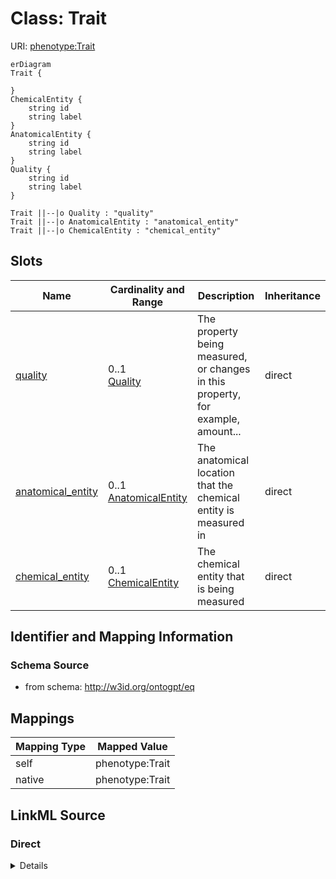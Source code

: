 

# Class: Trait



URI: [phenotype:Trait](http://w3id.org/ontogpt/phenotype/Trait)



```mermaid
erDiagram
Trait {

}
ChemicalEntity {
    string id  
    string label  
}
AnatomicalEntity {
    string id  
    string label  
}
Quality {
    string id  
    string label  
}

Trait ||--|o Quality : "quality"
Trait ||--|o AnatomicalEntity : "anatomical_entity"
Trait ||--|o ChemicalEntity : "chemical_entity"

```



<!-- no inheritance hierarchy -->


## Slots

| Name | Cardinality and Range | Description | Inheritance |
| ---  | --- | --- | --- |
| [quality](quality.md) | 0..1 <br/> [Quality](Quality.md) | The property being measured, or changes in this property, for example, amount... | direct |
| [anatomical_entity](anatomical_entity.md) | 0..1 <br/> [AnatomicalEntity](AnatomicalEntity.md) | The anatomical location that the chemical entity is measured in | direct |
| [chemical_entity](chemical_entity.md) | 0..1 <br/> [ChemicalEntity](ChemicalEntity.md) | The chemical entity that is being measured | direct |









## Identifier and Mapping Information







### Schema Source


* from schema: http://w3id.org/ontogpt/eq





## Mappings

| Mapping Type | Mapped Value |
| ---  | ---  |
| self | phenotype:Trait |
| native | phenotype:Trait |





## LinkML Source

<!-- TODO: investigate https://stackoverflow.com/questions/37606292/how-to-create-tabbed-code-blocks-in-mkdocs-or-sphinx -->

### Direct

<details>
```yaml
name: Trait
from_schema: http://w3id.org/ontogpt/eq
attributes:
  quality:
    name: quality
    annotations:
      prompt.example:
        tag: prompt.example
        value: amount, level, increased amount, decreased concentration
    description: The property being measured, or changes in this property, for example,
      amount, level, increased amount, decreased concentration
    from_schema: http://w3id.org/ontogpt/eq
    rank: 1000
    domain_of:
    - Trait
    range: Quality
  anatomical_entity:
    name: anatomical_entity
    annotations:
      prompt.example:
        tag: prompt.example
        value: liver, heart, brain, finger
    description: The anatomical location that the chemical entity is measured in
    from_schema: http://w3id.org/ontogpt/eq
    rank: 1000
    domain_of:
    - Trait
    range: AnatomicalEntity
  chemical_entity:
    name: chemical_entity
    annotations:
      prompt.example:
        tag: prompt.example
        value: lysine, metabolite
    description: The chemical entity that is being measured
    from_schema: http://w3id.org/ontogpt/eq
    rank: 1000
    domain_of:
    - Trait
    range: ChemicalEntity
tree_root: true

```
</details>

### Induced

<details>
```yaml
name: Trait
from_schema: http://w3id.org/ontogpt/eq
attributes:
  quality:
    name: quality
    annotations:
      prompt.example:
        tag: prompt.example
        value: amount, level, increased amount, decreased concentration
    description: The property being measured, or changes in this property, for example,
      amount, level, increased amount, decreased concentration
    from_schema: http://w3id.org/ontogpt/eq
    rank: 1000
    alias: quality
    owner: Trait
    domain_of:
    - Trait
    range: Quality
  anatomical_entity:
    name: anatomical_entity
    annotations:
      prompt.example:
        tag: prompt.example
        value: liver, heart, brain, finger
    description: The anatomical location that the chemical entity is measured in
    from_schema: http://w3id.org/ontogpt/eq
    rank: 1000
    alias: anatomical_entity
    owner: Trait
    domain_of:
    - Trait
    range: AnatomicalEntity
  chemical_entity:
    name: chemical_entity
    annotations:
      prompt.example:
        tag: prompt.example
        value: lysine, metabolite
    description: The chemical entity that is being measured
    from_schema: http://w3id.org/ontogpt/eq
    rank: 1000
    alias: chemical_entity
    owner: Trait
    domain_of:
    - Trait
    range: ChemicalEntity
tree_root: true

```
</details>